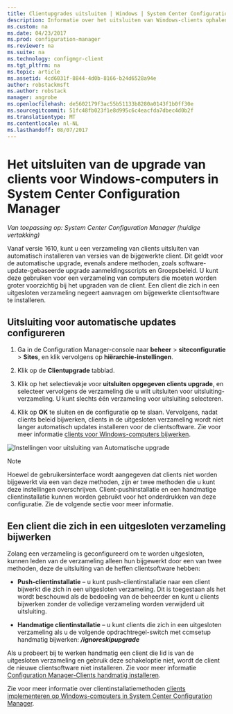```yaml
---
title: Clientupgrades uitsluiten | Windows | System Center Configuration Manager
description: Informatie over het uitsluiten van Windows-clients ophalen in System Center Configuration Manager bijgewerkt.
ms.custom: na
ms.date: 04/23/2017
ms.prod: configuration-manager
ms.reviewer: na
ms.suite: na
ms.technology: configmgr-client
ms.tgt_pltfrm: na
ms.topic: article
ms.assetid: 4cd6031f-8844-4d0b-8166-b24d6528a94e
author: robstackmsft
ms.author: robstack
manager: angrobe
ms.openlocfilehash: de5602179f3ac55b51133b8280a0143f1b0ff30e
ms.sourcegitcommit: 51fc48fb023f1e8d995c6c4eacfda7dbec4d0b2f
ms.translationtype: MT
ms.contentlocale: nl-NL
ms.lasthandoff: 08/07/2017
---
```

# <a name="how-to-exclude-upgrading-clients-for-windows-computers-in-system-center-configuration-manager"></a>Het uitsluiten van de upgrade van clients voor Windows-computers in System Center Configuration Manager

*Van toepassing op: System Center Configuration Manager (huidige vertakking)*

Vanaf versie 1610, kunt u een verzameling van clients uitsluiten van automatisch installeren van versies van de bijgewerkte client. Dit geldt voor de automatische upgrade, evenals andere methoden, zoals software-update-gebaseerde upgrade aanmeldingsscripts en Groepsbeleid. U kunt deze gebruiken voor een verzameling van computers die moeten worden groter voorzichtig bij het upgraden van de client. Een client die zich in een uitgesloten verzameling negeert aanvragen om bijgewerkte clientsoftware te installeren.

## <a name="configure-exclusion-for-automatic-upgrades"></a>Uitsluiting voor automatische updates configureren

1. Ga in de Configuration Manager-console naar **beheer** > **siteconfiguratie** > **Sites**, en klik vervolgens op **hiërarchie-instellingen**.

2. Klik op de **Clientupgrade** tabblad.

3. Klik op het selectievakje voor **uitsluiten opgegeven clients upgrade**, en selecteer vervolgens de verzameling die u wilt uitsluiten voor uitsluiting-verzameling. U kunt slechts één verzameling voor uitsluiting selecteren.

4.  Klik op **OK** te sluiten en de configuratie op te slaan. Vervolgens, nadat clients beleid bijwerken, clients in de uitgesloten verzameling wordt niet langer automatisch updates installeren voor de clientsoftware. Zie voor meer informatie [clients voor Windows-computers bijwerken](upgrade-clients-for-windows-computers.md).

![Instellingen voor uitsluiting van Automatische upgrade](media/automatic_upgrade_exclusion.png)



>[!NOTE]
>Hoewel de gebruikersinterface wordt aangegeven dat clients niet worden bijgewerkt via een van deze methoden, zijn er twee methoden die u kunt deze instellingen overschrijven. Client-pushinstallatie en een handmatige clientinstallatie kunnen worden gebruikt voor het onderdrukken van deze configuratie. Zie de volgende sectie voor meer informatie.

## <a name="how-to-upgrade-a-client-that-is-in-an-excluded-collection"></a>Een client die zich in een uitgesloten verzameling bijwerken

Zolang een verzameling is geconfigureerd om te worden uitgesloten, kunnen leden van de verzameling alleen hun bijgewerkt door een van twee methoden, deze de uitsluiting van de heffen clientsoftware hebben:
 - **Push-clientinstallatie** – u kunt push-clientinstallatie naar een client bijwerkt die zich in een uitgesloten verzameling. Dit is toegestaan als het wordt beschouwd als de bedoeling van de beheerder en kunt u clients bijwerken zonder de volledige verzameling worden verwijderd uit uitsluiting.       

 - **Handmatige clientinstallatie** – u kunt clients die zich in een uitgesloten verzameling als u de volgende opdrachtregel-switch met ccmsetup handmatig bijwerken: ***/ignoreskipupgrade***

  Als u probeert bij te werken handmatig een client die lid is van de uitgesloten verzameling en gebruik deze schakeloptie niet, wordt de client de nieuwe clientsoftware niet installeren. Zie voor meer informatie [Configuration Manager-Clients handmatig installeren](/sccm/core/clients/deploy/deploy-clients-to-windows-computers#BKMK_Manual).

Zie voor meer informatie over clientinstallatiemethoden [clients implementeren op Windows-computers in System Center Configuration Manager](/sccm/core/clients/deploy/deploy-clients-to-windows-computers).
